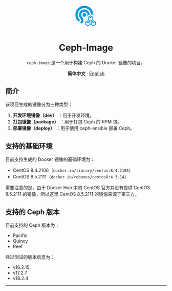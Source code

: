 <div align="center"><a name="readme-top"></a>

<img src="./static/logo.png" width="15%"/>

# Ceph-Image

`ceph-image` 是一个用于构建 Ceph 的 Docker 镜像的项目。

 **简体中文** · [English](./README.en.md)

</div>

## 简介

该项目生成的镜像分为三种类型：

1. **开发环境镜像（dev）** ：用于开发环境。
2. **打包镜像（package）** ：用于打包 Ceph 的 RPM 包。
3. **部署镜像（deploy）** ：用于使用 ceph-ansible 部署 Ceph。

## 支持的基础环境

目前支持生成的 Docker 镜像的基础环境为：

- CentOS 8.4.2106（`docker.io/library/centos:8.4.2105`）
- CentOS 8.5.2111（`docker.io/roboxes/centos8:4.3.14`）

需要注意的是，由于 Docker Hub 中的 CentOS 官方并没有提供 CentOS 8.5.2111 的镜像，所以这里 CentOS 8.5.2111 的镜像来源于第三方。

## 支持的 Ceph 版本

目前支持的 Ceph 版本为：

- Pacific
- Quincy
- Reef

经过测试的版本信息为：

- v16.2.15
- v17.2.7
- v18.2.4

---